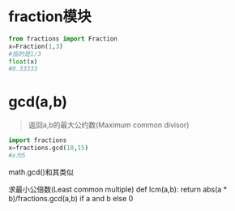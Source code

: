 # fraction模块

```py
from fractions import Fraction
x=Fraction(1,3)
#指的是1/3
float(x)
#0.33333
```

# gcd(a,b)
>返回a,b的最大公约数(Maximum common divisor)

```py
import fractions
x=fractions.gcd(10,15)
#x为5
```
math.gcd()和其类似

求最小公倍数(Least common multiple)
def lcm(a,b): return abs(a * b)/fractions.gcd(a,b) if a and b else 0
